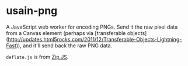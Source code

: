 usain-png
=========

A JavaScript web worker for encoding PNGs. Send it the raw pixel data from a Canvas element (perhaps via [transferable objects] (http://updates.html5rocks.com/2011/12/Transferable-Objects-Lightning-Fast)), and it'll send back the raw PNG data.

`deflate.js` is from [Zip.JS](https://github.com/gildas-lormeau/zip.js).